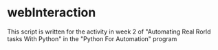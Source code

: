# webInteraction
This script is written for the activity in week 2 of "Automating Real Rorld tasks With Python" in the "Python For Automation" program
